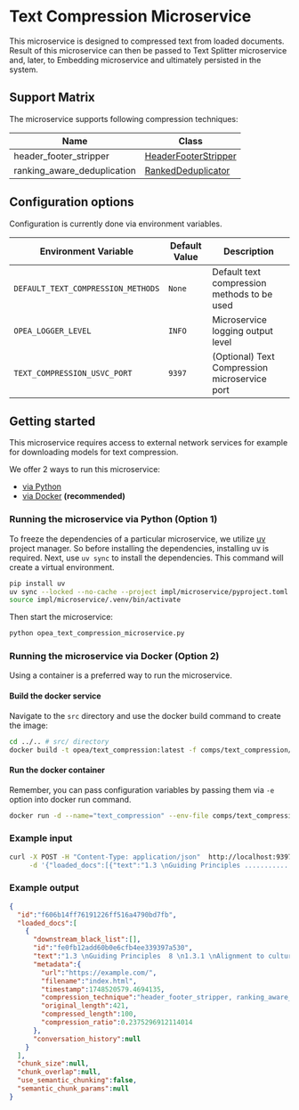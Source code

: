 # Text Compression Microservice

This microservice is designed to compressed text from loaded documents. Result of this microservice can then be passed to Text Splitter microservice and, later, to Embedding microservice and ultimately persisted in the system.

## Support Matrix

The microservice supports following compression techniques:

| Name | Class                                                                 |
|----------------|------------------------------------------------------------------|
| header_footer_stripper  | [HeaderFooterStripper](./utils/compressors/header_footer_stripper_compressor.py)              |
| ranking_aware_deduplication   | [RankedDeduplicator](./utils/compressors/ranking_aware_deduplication.py)              |


## Configuration options

Configuration is currently done via environment variables.

| Environment Variable             | Default Value             | Description                                                                                      |
|----------------------------------|---------------------------|--------------------------------------------------------------------------------------------------|
| `DEFAULT_TEXT_COMPRESSION_METHODS`   | `None`                    |  Default text compression methods to be used              |
| `OPEA_LOGGER_LEVEL`              | `INFO`                    | Microservice logging output level                                                                |
| `TEXT_COMPRESSION_USVC_PORT`             | `9397`                    | (Optional) Text Compression microservice port                                                            |

## Getting started

This microservice requires access to external network services for example for downloading models for text compression.

We offer 2 ways to run this microservice:
  - [via Python](#running-the-microservice-via-python-option-1)
  - [via Docker](#running-the-microservice-via-docker-option-2) **(recommended)**


### Running the microservice via Python (Option 1)

To freeze the dependencies of a particular microservice, we utilize [uv](https://github.com/astral-sh/uv) project manager. So before installing the dependencies, installing uv is required.
Next, use `uv sync` to install the dependencies. This command will create a virtual environment.

```bash
pip install uv
uv sync --locked --no-cache --project impl/microservice/pyproject.toml
source impl/microservice/.venv/bin/activate
```

Then start the microservice:

```bash
python opea_text_compression_microservice.py
```

### Running the microservice via Docker (Option 2)

Using a container is a preferred way to run the microservice.

#### Build the docker service

Navigate to the `src` directory and use the docker build command to create the image:

```bash
cd ../.. # src/ directory
docker build -t opea/text_compression:latest -f comps/text_compression/impl/microservice/Dockerfile .
```

#### Run the docker container

Remember, you can pass configuration variables by passing them via `-e` option into docker run command.

```bash
docker run -d --name="text_compression" --env-file comps/text_compression/impl/microservice/.env -p 9397:9397 opea/text_compression:latest
```

### Example input

```bash
curl -X POST -H "Content-Type: application/json"  http://localhost:9397/v1/text_compression  \
     -d '{"loaded_docs":[{"text":"1.3 \nGuiding Principles ......................................................................................................................... 8 \n1.3.1 \nAlignment to culture .................................................................................................. 8 \n1.3.2 \nCommunity Core Values \n...................................................................................................... 10 \n1.3.3","metadata":{"url":"https://example.com/","filename":"index.html","timestamp":1748520579.4694135}}], "compression_techniques": [{"name": "header_footer_stripper"}, {"name": "ranking_aware_deduplication"}]}'
```

### Example output

```json
{
  "id":"f606b14ff76191226ff516a4790bd7fb",
  "loaded_docs":[
    {
      "downstream_black_list":[],
      "id":"fe0fb12add60b0e6cfb4ee339397a530",
      "text":"1.3 \nGuiding Principles  8 \n1.3.1 \nAlignment to culture  8 \n1.3.2 \nCommunity Core Values \n 10 \n1.3.3",
      "metadata":{
        "url":"https://example.com/",
        "filename":"index.html",
        "timestamp":1748520579.4694135,
        "compression_technique":"header_footer_stripper, ranking_aware_deduplication",
        "original_length":421,
        "compressed_length":100,
        "compression_ratio":0.2375296912114014
      },
      "conversation_history":null
    }
  ],
  "chunk_size":null,
  "chunk_overlap":null,
  "use_semantic_chunking":false,
  "semantic_chunk_params":null
}
```
